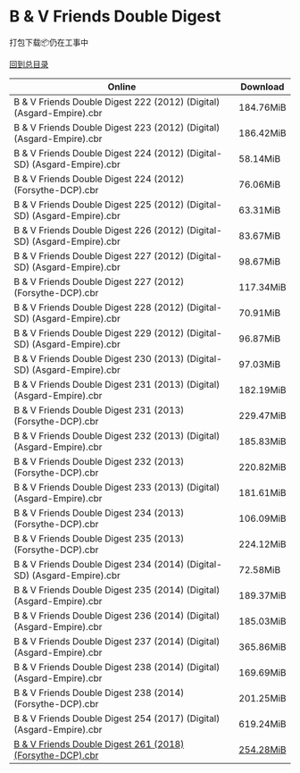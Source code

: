 # B & V Friends Double Digest

打包下载📦仍在工事中

[回到总目录](/Catalogs.md)







Online | Download
--- | ---
B & V Friends Double Digest 222 (2012) (Digital) (Asgard-Empire).cbr | 184.76MiB
B & V Friends Double Digest 223 (2012) (Digital) (Asgard-Empire).cbr | 186.42MiB
B & V Friends Double Digest 224 (2012) (Digital-SD) (Asgard-Empire).cbr | 58.14MiB
B & V Friends Double Digest 224 (2012) (Forsythe-DCP).cbr | 76.06MiB
B & V Friends Double Digest 225 (2012) (Digital-SD) (Asgard-Empire).cbr | 63.31MiB
B & V Friends Double Digest 226 (2012) (Digital-SD) (Asgard-Empire).cbr | 83.67MiB
B & V Friends Double Digest 227 (2012) (Digital-SD) (Asgard-Empire).cbr | 98.67MiB
B & V Friends Double Digest 227 (2012) (Forsythe-DCP).cbr | 117.34MiB
B & V Friends Double Digest 228 (2012) (Digital-SD) (Asgard-Empire).cbr | 70.91MiB
B & V Friends Double Digest 229 (2012) (Digital-SD) (Asgard-Empire).cbr | 96.87MiB
B & V Friends Double Digest 230 (2013) (Digital-SD) (Asgard-Empire).cbr | 97.03MiB
B & V Friends Double Digest 231 (2013) (Digital) (Asgard-Empire).cbr | 182.19MiB
B & V Friends Double Digest 231 (2013) (Forsythe-DCP).cbr | 229.47MiB
B & V Friends Double Digest 232 (2013) (Digital) (Asgard-Empire).cbr | 185.83MiB
B & V Friends Double Digest 232 (2013) (Forsythe-DCP).cbr | 220.82MiB
B & V Friends Double Digest 233 (2013) (Digital) (Asgard-Empire).cbr | 181.61MiB
B & V Friends Double Digest 234 (2013) (Forsythe-DCP).cbr | 106.09MiB
B & V Friends Double Digest 235 (2013) (Forsythe-DCP).cbr | 224.12MiB
B & V Friends Double Digest 234 (2014) (Digital-SD) (Asgard-Empire).cbr | 72.58MiB
B & V Friends Double Digest 235 (2014) (Digital) (Asgard-Empire).cbr | 189.37MiB
B & V Friends Double Digest 236 (2014) (Digital) (Asgard-Empire).cbr | 185.03MiB
B & V Friends Double Digest 237 (2014) (Digital) (Asgard-Empire).cbr | 365.86MiB
B & V Friends Double Digest 238 (2014) (Digital) (Asgard-Empire).cbr | 169.69MiB
B & V Friends Double Digest 238 (2014) (Forsythe-DCP).cbr | 201.25MiB
B & V Friends Double Digest 254 (2017) (Digital) (Asgard-Empire).cbr | 619.24MiB
[B & V Friends Double Digest 261 (2018) (Forsythe-DCP).cbr](https://github.com/alicewish/markdown/blob/master/comic/B-V-Friends-Double-Digest-261-2018-Forsythe-DCP-cbr.md) | [254.28MiB](https://pan.baidu.com/s/143sZvWMYE0fkNyEAp6hdMQ#list/path=%2F0-Day%20Week%20of%202018%20Q2%2F0-Day%20Week%20of%202018.05.09%2F%E3%82%BB%E3%82%AD%E3%82%AD%E3%82%A8%E3%82%BB%E3%82%BB%E3%82%B1%E3%82%AA%E3%82%B9%E3%82%B5%E3%82%AB%E3%82%A4%E3%82%A4%E3%82%AF%E3%82%AD%E3%82%BF%E3%82%BD%E3%82%B1%E3%82%B7%E3%82%BF%E3%82%AB%E3%82%AF%E3%82%B7%E3%82%B7%E3%82%B7%E3%82%A4%E3%82%AD%E3%82%A4%E3%82%B7%E3%82%BB%E3%82%AA%E3%82%B7&parentPath=%2F0-Day%20Week%20of%202018%20Q2)